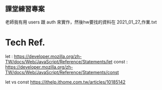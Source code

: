 課堂練習專案
---
老師我有用 users 跟 auth 來實作，然後hw要找的資料在 2021_01_27_作業.txt


# Tech Ref.
let : https://developer.mozilla.org/zh-TW/docs/Web/JavaScript/Reference/Statements/let
const : https://developer.mozilla.org/zh-TW/docs/Web/JavaScript/Reference/Statements/const

let vs const
https://ithelp.ithome.com.tw/articles/10185142